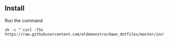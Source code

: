 ## Install

Run the command

```
sh -c "`curl -fSs https://raw.githubusercontent.com/eldemonstro/dawn_dotfiles/master/install.sh`"
```

